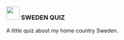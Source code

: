 ### <img src="https://em-content.zobj.net/thumbs/120/apple/325/flag-sweden_1f1f8-1f1ea.png" width="35px" /> SWEDEN QUIZ
A little quiz about my home country Sweden.
#
